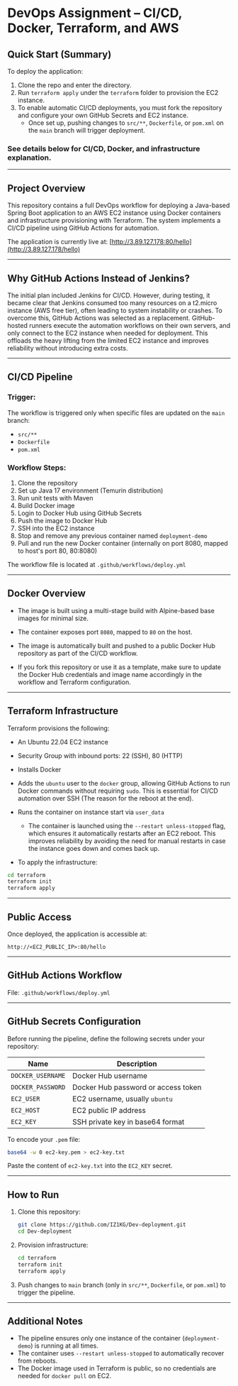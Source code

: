 # DevOps Assignment – CI/CD, Docker, Terraform, and AWS

## Quick Start (Summary)

To deploy the application:

1. Clone the repo and enter the directory.
2. Run `terraform apply` under the `terraform` folder to provision the EC2 instance.
3. To enable automatic CI/CD deployments, you must fork the repository and configure your own GitHub Secrets and EC2 instance.
   - Once set up, pushing changes to `src/**`, `Dockerfile`, or `pom.xml` on the `main` branch will trigger deployment.

### See details below for CI/CD, Docker, and infrastructure explanation.
---
## Project Overview

This repository contains a full DevOps workflow for deploying a Java-based Spring Boot application to an AWS EC2 instance using Docker containers and infrastructure provisioning with Terraform. The system implements a CI/CD pipeline using GitHub Actions for automation.

The application is currently live at:
[http://3.89.127.178:80/hello](http://3.89.127.178/hello)

---

## Why GitHub Actions Instead of Jenkins?

The initial plan included Jenkins for CI/CD. However, during testing, it became clear that Jenkins consumed too many resources on a t2.micro instance (AWS free tier), often leading to system instability or crashes. To overcome this, GitHub Actions was selected as a replacement.
GitHub-hosted runners execute the automation workflows on their own servers, and only connect to the EC2 instance when needed for deployment. This offloads the heavy lifting from the limited EC2 instance and improves reliability without introducing extra costs.

---

## CI/CD Pipeline

### Trigger:

The workflow is triggered only when specific files are updated on the `main` branch:

* `src/**`
* `Dockerfile`
* `pom.xml`

### Workflow Steps:

1. Clone the repository
2. Set up Java 17 environment (Temurin distribution)
3. Run unit tests with Maven
4. Build Docker image
5. Login to Docker Hub using GitHub Secrets
6. Push the image to Docker Hub
7. SSH into the EC2 instance
8. Stop and remove any previous container named `deployment-demo`
9. Pull and run the new Docker container (internally on port 8080, mapped to host's port 80, 80:8080)

The workflow file is located at `.github/workflows/deploy.yml`

---

## Docker Overview

* The image is built using a multi-stage build with Alpine-based base images for minimal size.

* The container exposes port `8080`, mapped to `80` on the host.

* The image is automatically built and pushed to a public Docker Hub repository as part of the CI/CD workflow.

* If you fork this repository or use it as a template, make sure to update the Docker Hub credentials and image name accordingly in the workflow and Terraform configuration.

---

## Terraform Infrastructure

Terraform provisions the following:

* An Ubuntu 22.04 EC2 instance

* Security Group with inbound ports: 22 (SSH), 80 (HTTP)

* Installs Docker

* Adds the `ubuntu` user to the `docker` group, allowing GitHub Actions to run Docker commands without requiring `sudo`. This is essential for CI/CD automation over SSH (The reason for the reboot at the end).

* Runs the container on instance start via `user_data`

  * The container is launched using the `--restart unless-stopped` flag, which ensures it automatically restarts after an EC2 reboot. This improves reliability by avoiding the need for manual restarts in case the instance goes down and comes back up.

* To apply the infrastructure:

```bash
cd terraform
terraform init
terraform apply
```

---

## Public Access

Once deployed, the application is accessible at:

```
http://<EC2_PUBLIC_IP>:80/hello
```

---

## GitHub Actions Workflow

File: `.github/workflows/deploy.yml`

---

## GitHub Secrets Configuration

Before running the pipeline, define the following secrets under your repository:

| Name              | Description                         |
| ----------------- | ----------------------------------- |
| `DOCKER_USERNAME` | Docker Hub username                 |
| `DOCKER_PASSWORD` | Docker Hub password or access token |
| `EC2_USER`        | EC2 username, usually `ubuntu`      |
| `EC2_HOST`        | EC2 public IP address               |
| `EC2_KEY`         | SSH private key in base64 format    |

To encode your `.pem` file:

```bash
base64 -w 0 ec2-key.pem > ec2-key.txt
```

Paste the content of `ec2-key.txt` into the `EC2_KEY` secret.

---

## How to Run

1. Clone this repository:

   ```bash
   git clone https://github.com/IZ1KG/Dev-deployment.git
   cd Dev-deployment
   ```

2. Provision infrastructure:

   ```bash
   cd terraform
   terraform init
   terraform apply
   ```

3. Push changes to `main` branch (only in `src/**`, `Dockerfile`, or `pom.xml`) to trigger the pipeline.

---

## Additional Notes

* The pipeline ensures only one instance of the container (`deployment-demo`) is running at all times.
* The container uses `--restart unless-stopped` to automatically recover from reboots.
* The Docker image used in Terraform is public, so no credentials are needed for `docker pull` on EC2.
